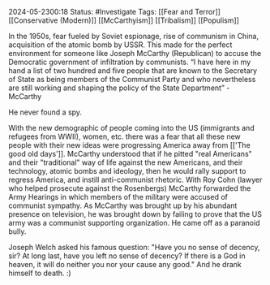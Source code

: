 2024-05-2300:18
Status: #Investigate 
Tags: [[Fear and Terror]] [[Conservative (Modern)]] [[McCarthyism]] [[Tribalism]] [[Populism]]

In the 1950s, fear fueled by Soviet espionage, rise of communism in China, acquisition of the atomic bomb by USSR. This made for the perfect environment for someone like Joseph McCarthy (Republican) to accuse the Democratic government of infiltration by communists. “I have here in my hand a list of two hundred and five people that are known to the Secretary of State as being members of the Communist Party and who nevertheless are still working and shaping the policy of the State Department” - McCarthy

He never found a spy. 

With the new demographic of people coming into the US (immigrants and refugees from WWII), women, etc. there was a fear that all these new people with their new ideas were progressing America away from [['The good old days']]. McCarthy understood that if he pitted "real Americans" and their "traditional" way of life against the new Americans, and their technology, atomic bombs and ideology, then he would rally support to regress America, and instill anti-communist rhetoric. With Roy Cohn (lawyer who helped prosecute against the Rosenbergs) McCarthy forwarded the Army Hearings in which members of the military were accused of communist sympathy. As McCarthy was brought up by his abundant presence on television, he was brought down by failing to prove that the US army was a communist supporting organization. He came off as a paranoid bully. 

Joseph Welch asked his famous question: "Have you no sense of decency, sir? At long last, have you left no sense of decency? If there is a God in heaven, it will do neither you nor your cause any good." And he drank himself to death. :)

